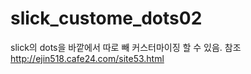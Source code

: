 # slick_custome_dots02
slick의 dots을 바깥에서 따로 빼 커스터마이징 할 수 있음. 참조 http://ejin518.cafe24.com/site53.html

